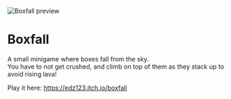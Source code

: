 ![Boxfall preview](https://img.itch.zone/aW1hZ2UvNTQxMTI0LzI4MTcwOTcucG5n/original/3W%2F7Aa.png)

# Boxfall
A small minigame where boxes fall from the sky.\
You have to not get crushed, and climb on top of them as they stack up to avoid rising lava!

Play it here: https://edz123.itch.io/boxfall